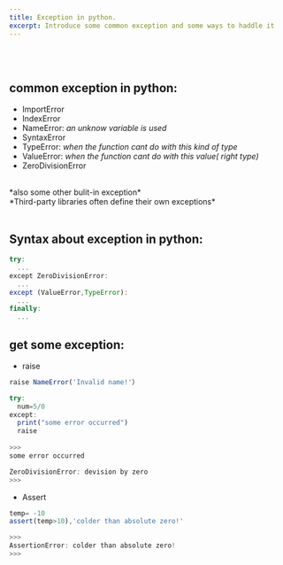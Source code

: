 ```yaml
---
title: Exception in python.
excerpt: Introduce some common exception and some ways to haddle it
---
```

<br/><br/>

## common exception in python:

- ImportError
- IndexError
- NameError: *an unknow variable is used*
- SyntaxError
- TypeError: *when the function cant do with this kind of type*
- ValueError: *when the function cant do with this value( right type)*
- ZeroDivisionError
<br/>
*also some other bulit-in exception* <br/>*Third-party libraries often define their own exceptions*
<br/><br/>

## Syntax about exception in python:
```javascript
try:
  ...
except ZeroDivisionError:
  ...
except (ValueError,TypeError):
  ...
finally:
  ...
```

## get some exception:

- raise
```javascript
raise NameError('Invalid name!'）

try:
  num=5/0
except:
  print("some error occurred")
  raise
  
>>>
some error occurred

ZeroDivisionError: devision by zero
>>>
```

- Assert

```javascript
temp= -10
assert(temp>10),'colder than absolute zero!'

>>>
AssertionError: colder than absolute zero!
>>>
```
